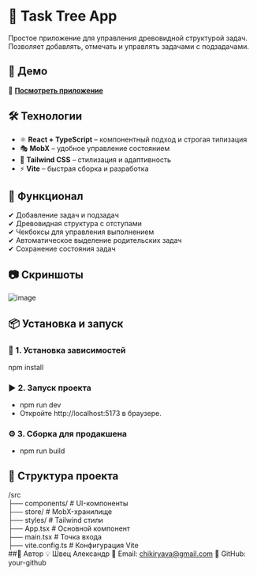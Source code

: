 # 🌳 Task Tree App  

Простое приложение для управления древовидной структурой задач. Позволяет добавлять, отмечать и управлять задачами с подзадачами.  

## 🚀 Демо  
🔗 **[Посмотреть приложение]((https://todo-list-task-gamma.vercel.app/))**  

## 🛠 Технологии  
- ⚛ **React + TypeScript** – компонентный подход и строгая типизация  
- 🎭 **MobX** – удобное управление состоянием  
- 🎨 **Tailwind CSS** – стилизация и адаптивность  
- ⚡ **Vite** – быстрая сборка и разработка  

## 📌 Функционал  
✔ Добавление задач и подзадач  
✔ Древовидная структура с отступами  
✔ Чекбоксы для управления выполнением  
✔ Автоматическое выделение родительских задач  
✔ Сохранение состояния задач  

## 📷 Скриншоты  
![image](https://github.com/user-attachments/assets/99a602ea-5939-4e7b-9f47-f18397c268ff)

## 📦 Установка и запуск  

### 🔧 1. Установка зависимостей  
npm install
### ▶️ 2. Запуск проекта
- npm run dev
- Откройте http://localhost:5173 в браузере.

### ⚙️ 3. Сборка для продакшена
- npm run build
## 📂 Структура проекта
/src  
 ├── components/      # UI-компоненты  
 ├── store/           # MobX-хранилище  
 ├── styles/          # Tailwind стили  
 ├── App.tsx          # Основной компонент  
 ├── main.tsx         # Точка входа  
 ├── vite.config.ts   # Конфигурация Vite  
##📝 Автор
💡 Швец Александр
📧 Email: chikiryava@gmail.com
🐙 GitHub: your-github
